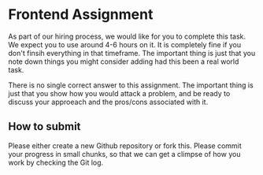 # Frontend Assignment
As part of our hiring process, we would like for you to complete this task. We expect you to use around 4-6 hours on it. It is completely fine if you don't finsih everything in that timeframe. The important thing is just that you note down things you might consider adding had this been a real world task. 

There is no single correct answer to this assignment. The important thing is just that you show how you would attack a problem, and be ready to discuss your approeach and the pros/cons associated with it. 

## How to submit
Please either create a new Github repository or fork this. Please commit your progress in small chunks, so that we can get a climpse of how you work by checking the Git log. 
